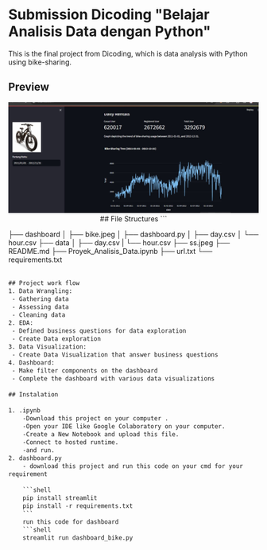 # Submission Dicoding "Belajar Analisis Data dengan Python"<br>
This is the final project from Dicoding, which is data analysis with Python using bike-sharing.

## Preview
<p align="center">
  <img src="ss1.jpg" />
## File Structures
```

├── dashboard
│   ├── bike.jpeg
│   ├── dashboard.py
│   ├── day.csv
│   └── hour.csv
├── data
│   ├── day.csv
|   └── hour.csv
├── ss.jpeg
├── README.md
├── Proyek_Analisis_Data.ipynb
├── url.txt
└── requirements.txt
```

## Project work flow
1. Data Wrangling: 
 - Gathering data
 - Assessing data
 - Cleaning data
2. EDA:
 - Defined business questions for data exploration
 - Create Data exploration
3. Data Visualization:
 - Create Data Visualization that answer business questions
4. Dashboard:
 - Make filter components on the dashboard
 - Complete the dashboard with various data visualizations

## Instalation

1. .ipynb
    -Download this project on your computer .
    -Open your IDE like Google Colaboratory on your computer.
    -Create a New Notebook and upload this file.
    -Connect to hosted runtime.
    -and run.
2. dashboard.py
    - download this project and run this code on your cmd for your requirement

    ```shell
    pip install streamlit
    pip install -r requirements.txt
    ```
    run this code for dashboard
    ```shell
    streamlit run dashboard_bike.py
